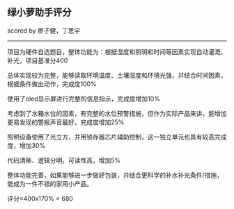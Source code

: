 ## 绿小萝助手评分

scored by  廖子健，丁思宇





---

项目为硬件自选题目，整体功能为：根据湿度和照明和时间等因素实现自动灌溉、补光，项目基准分400

总体实现较为完整，能够读取环境温度、土壤湿度和环境光强，并结合时间因素，根据条件做出动作，完成度100%

使用了oled显示屏进行完整的信息指示，完成度增加10%

考虑到了水箱水位的因素，有完整的水位预警措施，但作为实际产品来讲，能增加更易发现的警报声音最好。完成度增加25%

照明设备使用了光立方，并用锁存器芯片辅助控制，这一独立单元也具有较高完成度，增加30%

代码清晰、逻辑分明，可读性高，增加5%

整体功能完善，如果能够进一步做好包装，并结合更科学的补水补光条件/措施，能成为一件不错的家用小产品。

评分=400x170% = 680

